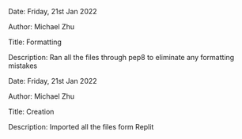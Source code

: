 Date: Friday, 21st Jan 2022

Author: Michael Zhu

Title: Formatting

Description: Ran all the files through pep8 to eliminate any formatting mistakes

Date: Friday, 21st Jan 2022

Author: Michael Zhu

Title: Creation

Description: Imported all the files form Replit

